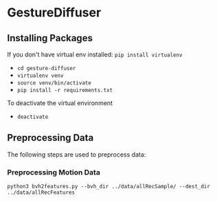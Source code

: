 # GestureDiffuser
## Installing Packages
If you don't have virtual env installed:
`pip install virtualenv`


- `cd gesture-diffuser`
- `virtualenv venv`
- `source venv/bin/activate`
- `pip install -r requirements.txt`

To deactivate the virtual environment
- `deactivate`

## Preprocessing Data
The following steps are used to preprocess data:

### Preprocessing Motion Data
`python3 bvh2features.py --bvh_dir ../data/allRecSample/ --dest_dir ../data/allRecFeatures`
